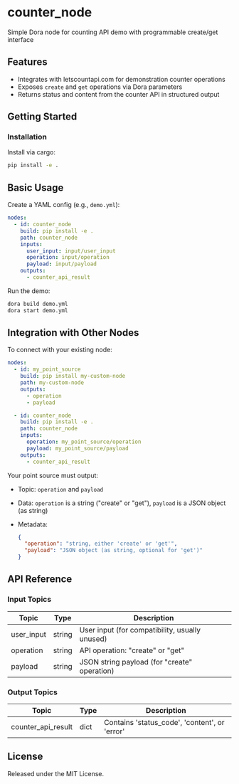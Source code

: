 # counter_node

Simple Dora node for counting API demo with programmable create/get interface

## Features
- Integrates with letscountapi.com for demonstration counter operations
- Exposes `create` and `get` operations via Dora parameters
- Returns status and content from the counter API in structured output

## Getting Started

### Installation
Install via cargo:
```bash
pip install -e .
```

## Basic Usage

Create a YAML config (e.g., `demo.yml`):

```yaml
nodes:
  - id: counter_node
    build: pip install -e .
    path: counter_node
    inputs:
      user_input: input/user_input
      operation: input/operation
      payload: input/payload
    outputs:
      - counter_api_result
```

Run the demo:

```bash
dora build demo.yml
dora start demo.yml
```


## Integration with Other Nodes

To connect with your existing node:

```yaml
nodes:
  - id: my_point_source
    build: pip install my-custom-node
    path: my-custom-node
    outputs:
      - operation
      - payload

  - id: counter_node
    build: pip install -e .
    path: counter_node
    inputs:
      operation: my_point_source/operation
      payload: my_point_source/payload
    outputs:
      - counter_api_result
```

Your point source must output:

* Topic: `operation` and `payload`
* Data: `operation` is a string ("create" or "get"), `payload` is a JSON object (as string)
* Metadata:

  ```json
  {
    "operation": "string, either 'create' or 'get'",
    "payload": "JSON object (as string, optional for 'get')"
  }
  ```

## API Reference

### Input Topics

| Topic        | Type   | Description                                   |
| ------------|--------|-----------------------------------------------|
| user_input  | string | User input (for compatibility, usually unused) |
| operation   | string | API operation: "create" or "get"              |
| payload     | string | JSON string payload (for "create" operation)   |

### Output Topics

| Topic               | Type   | Description                                         |
|---------------------|--------|-----------------------------------------------------|
| counter_api_result  | dict   | Contains 'status_code', 'content', or 'error'       |


## License

Released under the MIT License.
